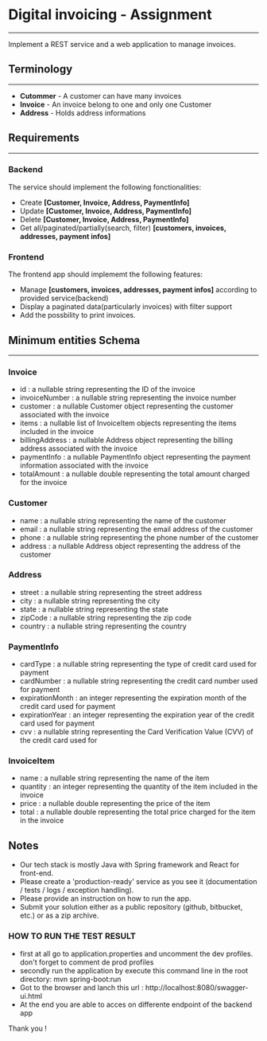 # Digital invoicing - Assignment
---

Implement a REST service and a web application to manage invoices.

## Terminology
---

- **Cutommer** - A customer can have many invoices
- **Invoice** - An invoice belong to one and only one Customer
- **Address** - Holds address informations

## Requirements
---
### Backend
The service should implement the following fonctionalities:
- Create **[Customer, Invoice, Address, PaymentInfo]**
- Update **[Customer, Invoice, Address, PaymentInfo]**
- Delete **[Customer, Invoice, Address, PaymentInfo]**
- Get all/paginated/partially(search, filter) **[customers, invoices, addresses, payment infos]**

### Frontend
The frontend app should implememt the following features:
- Manage **[customers, invoices, addresses, payment infos]** according to provided service(backend)
- Display a paginated data(particularly invoices) with filter support
- Add the possbility to print invoices.

## Minimum entities Schema
---
### Invoice
-  id : a nullable string representing the ID of the invoice 
-  invoiceNumber : a nullable string representing the invoice number 
-  customer : a nullable  Customer  object representing the customer associated with the invoice 
-  items : a nullable list of  InvoiceItem  objects representing the items included in the invoice 
-  billingAddress : a nullable  Address  object representing the billing address associated with the invoice 
-  paymentInfo :  a nullable  PaymentInfo  object representing the payment information associated with the invoice 
-  totalAmount : a nullable double representing the total amount charged for the invoice 
### Customer
-  name : a nullable string representing the name of the customer 
-  email : a nullable string representing the email address of the customer 
-  phone : a nullable string representing the phone number of the customer 
-  address : a nullable  Address  object representing the address of the customer 
### Address
-  street : a nullable string representing the street address 
-  city : a nullable string representing the city 
-  state : a nullable string representing the state 
-  zipCode : a nullable string representing the zip code 
-  country : a nullable string representing the country 
### PaymentInfo
-  cardType : a nullable string representing the type of credit card used for payment 
-  cardNumber : a nullable string representing the credit card number used for payment 
-  expirationMonth : an integer representing the expiration month of the credit card used for payment 
-  expirationYear : an integer representing the expiration year of the credit card used for payment 
-  cvv : a nullable string representing the Card Verification Value (CVV) of the credit card used for 
### InvoiceItem
-  name : a nullable string representing the name of the item 
-  quantity : an integer representing the quantity of the item included in the invoice 
-  price : a nullable double representing the price of the item 
-  total : a nullable double representing the total price charged for the item in the invoice 

## Notes
- Our tech stack is mostly Java with Spring framework and React for front-end.
- Please create a 'production-ready' service as you see it (documentation / tests / logs / exception handling).
- Please provide an instruction on how to run the app.
- Submit your solution either as a public repository (github, bitbucket, etc.) or as a zip archive.

### HOW TO RUN THE TEST RESULT

- first at all go to application.properties and uncomment the dev profiles. don't forget to comment de prod profiles
- secondly run the application by execute this command line in the root directory: mvn spring-boot:run
- Got to the browser and lanch this url : http://localhost:8080/swagger-ui.html 
- At the end you are able to acces on differente endpoint of the backend app

Thank you ! 
